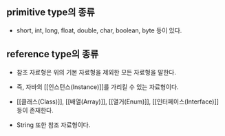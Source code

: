 


## primitive type의 종류

- short, int, long, float, double, char, boolean, byte 등이 있다.



## reference type의 종류

- 참조 자료형은 위의 기본 자료형을 제외한 모든 자료형을 말한다. 

- 즉, 자바의 [[인스턴스(Instance)]]를 가리킬 수 있는 자료형이다. 
- [[클래스(Class)]], [[배열(Array)]], [[열거(Enum)]], [[인터페이스(Interface)]] 등이 존재한다. 
- String 또한 참조 자료형이다.
